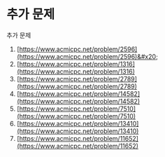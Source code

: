 # 추가 문제

추가  문제

1. [https://www.acmicpc.net/problem/2596](https://www.acmicpc.net/problem/2596)&#x20;
2. [https://www.acmicpc.net/problem/1316](https://www.acmicpc.net/problem/1316)
3. [https://www.acmicpc.net/problem/2789](https://www.acmicpc.net/problem/2789)
4. [https://www.acmicpc.net/problem/14582](https://www.acmicpc.net/problem/14582)
5. [https://www.acmicpc.net/problem/7510](https://www.acmicpc.net/problem/7510)
6. [https://www.acmicpc.net/problem/13410](https://www.acmicpc.net/problem/13410)
7. [https://www.acmicpc.net/problem/11652](https://www.acmicpc.net/problem/11652)
